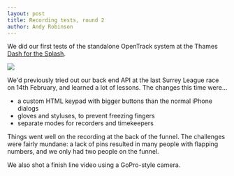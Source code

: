 ```yaml
---
layout: post
title: Recording tests, round 2
author: Andy Robinson
---
```



We did our first tests of the standalone OpenTrack system at the Thames
<a href="http://www.dashforthesplash.com">Dash for the Splash</a>.

<img src="../img/2017/n_dash-of-the-splash.jpg"/>

We'd previously tried out our back end API at the last Surrey League race on 14th February, and learned a lot of lessons.  The changes this time were...

 - a custom HTML keypad with bigger buttons than the normal iPhone dialogs
 - gloves and styluses, to prevent freezing fingers
 - separate modes for recorders and timekeepers
 
Things went well on the recording at the back of the funnel.  The challenges were fairly mundane:  a lack of pins resulted in many people with flapping numbers, and we only had two people on the funnel.

We also shot a finish line video using a GoPro-style camera.  

